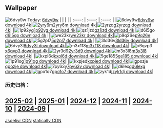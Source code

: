 ## Wallpaper
![6dvy9w](https://w.wallhaven.cc/full/6d/wallhaven-6dvy9w.png) Today: [6dvy9w](https://th.wallhaven.cc/small/6d/6dvy9w.jpg)
|      |      |      |
| :----: | :----: | :----: |
|![6dvy9w](https://th.wallhaven.cc/small/6d/6dvy9w.jpg)[6dvy9w download 4k](https://wallhaven.cc/w/6dvy9w)|![2yry6m](https://th.wallhaven.cc/small/2y/2yry6m.jpg)[2yry6m download 4k](https://wallhaven.cc/w/2yry6m)|![2yrzqg](https://th.wallhaven.cc/small/2y/2yrzqg.jpg)[2yrzqg download 4k](https://wallhaven.cc/w/2yrzqg)|
|![1p92yg](https://th.wallhaven.cc/small/1p/1p92yg.jpg)[1p92yg download 4k](https://wallhaven.cc/w/1p92yg)|![qz1jzd](https://th.wallhaven.cc/small/qz/qz1jzd.jpg)[qz1jzd download 4k](https://wallhaven.cc/w/qz1jzd)|![d6l5go](https://th.wallhaven.cc/small/d6/d6l5go.jpg)[d6l5go download 4k](https://wallhaven.cc/w/d6l5go)|
|![we23kr](https://th.wallhaven.cc/small/we/we23kr.jpg)[we23kr download 4k](https://wallhaven.cc/w/we23kr)|![p9q26e](https://th.wallhaven.cc/small/p9/p9q26e.jpg)[p9q26e download 4k](https://wallhaven.cc/w/p9q26e)|![5g2pl7](https://th.wallhaven.cc/small/5g/5g2pl7.jpg)[5g2pl7 download 4k](https://wallhaven.cc/w/5g2pl7)|
|![3ld36v](https://th.wallhaven.cc/small/3l/3ld36v.jpg)[3ld36v download 4k](https://wallhaven.cc/w/3ld36v)|![6dvy3l](https://th.wallhaven.cc/small/6d/6dvy3l.jpg)[6dvy3l download 4k](https://wallhaven.cc/w/6dvy3l)|![m3x118](https://th.wallhaven.cc/small/m3/m3x118.jpg)[m3x118 download 4k](https://wallhaven.cc/w/m3x118)|
|![x6qvp3](https://th.wallhaven.cc/small/x6/x6qvp3.jpg)[x6qvp3 download 4k](https://wallhaven.cc/w/x6qvp3)|![2yr3d9](https://th.wallhaven.cc/small/2y/2yr3d9.jpg)[2yr3d9 download 4k](https://wallhaven.cc/w/2yr3d9)|![m3x3l8](https://th.wallhaven.cc/small/m3/m3x3l8.jpg)[m3x3l8 download 4k](https://wallhaven.cc/w/m3x3l8)|
|![kxpl6d](https://th.wallhaven.cc/small/kx/kxpl6d.jpg)[kxpl6d download 4k](https://wallhaven.cc/w/kxpl6d)|![5ge185](https://th.wallhaven.cc/small/5g/5ge185.jpg)[5ge185 download 4k](https://wallhaven.cc/w/5ge185)|![1p91og](https://th.wallhaven.cc/small/1p/1p91og.jpg)[1p91og download 4k](https://wallhaven.cc/w/1p91og)|
|![kxpjed](https://th.wallhaven.cc/small/kx/kxpjed.jpg)[kxpjed download 4k](https://wallhaven.cc/w/kxpjed)|![gpozje](https://th.wallhaven.cc/small/gp/gpozje.jpg)[gpozje download 4k](https://wallhaven.cc/w/gpozje)|![7py63y](https://th.wallhaven.cc/small/7p/7py63y.jpg)[7py63y download 4k](https://wallhaven.cc/w/7py63y)|
|![d6lexg](https://th.wallhaven.cc/small/d6/d6lexg.jpg)[d6lexg download 4k](https://wallhaven.cc/w/d6lexg)|![gpo1o7](https://th.wallhaven.cc/small/gp/gpo1o7.jpg)[gpo1o7 download 4k](https://wallhaven.cc/w/gpo1o7)|![zyk1dj](https://th.wallhaven.cc/small/zy/zyk1dj.jpg)[zyk1dj download 4k](https://wallhaven.cc/w/zyk1dj)|

### 历史归档：
[2025-02](https://github.com/april-projects/april-wallpaper/tree/main/picture/2025-02/) | [2025-01](https://github.com/april-projects/april-wallpaper/tree/main/picture/2025-01/) | [2024-12](https://github.com/april-projects/april-wallpaper/tree/main/picture/2024-12/) | [2024-11](https://github.com/april-projects/april-wallpaper/tree/main/picture/2024-11/) | [2024-10](https://github.com/april-projects/april-wallpaper/tree/main/picture/2024-10/) | [2024-09](https://github.com/april-projects/april-wallpaper/tree/main/picture/2024-09/) | 
---
[Jsdelivr CDN](https://cdn.jsdelivr.net/gh/april-projects/april-wallpaper/api.json)
[statically CDN](https://cdn.statically.io/gh/april-projects/april-wallpaper/main/api.json)